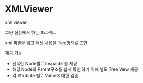 # XMLViewer
xml viewer 


그냥 심심해서 하는 프로젝트

xml 파일을 읽고 해당 내용을 Tree형태로 표현

제공 기능
- 선택한 Node별로 Inspacter를 제공
- 해당 Node의 Parent구조를 쉽게 확인 하기 위해 별도 Tree View 제공
- 각 Attribute 별로 Value에 대한 검증

